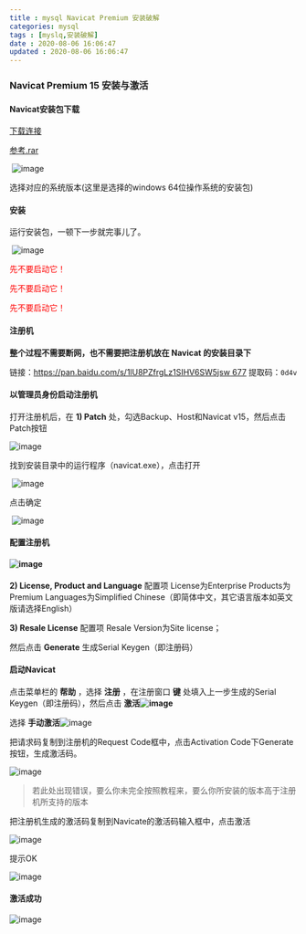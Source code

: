 ```yaml
---
title : mysql Navicat Premium 安装破解
categories: mysql
tags : [myslq,安装破解]
date : 2020-08-06 16:06:47
updated : 2020-08-06 16:06:47
---
```


### Navicat Premium 15 安装与激活

#### Navicat安装包下载

[下载连接](https://www.navicat.com.cn/download/navicat-premium)

 [参考.rar](C:\Users\17672\Desktop\参考.rar) 

​		![image](https://springboot.io/uploads/default/original/1X/bbcfef599525826f8aae4c0f787915412a6a6872.png)

选择对应的系统版本(这里是选择的windows 64位操作系统的安装包)

#### 安装

运行安装包，一顿下一步就完事儿了。

​		![image](https://springboot.io/uploads/default/original/1X/819b0eb65cf278abe37fa73f9b961f2ec678ef8e.png)	

<span style="color:red">先不要启动它！</span>

<span style="color:red">先不要启动它！</span>

<span style="color:red">先不要启动它！</span>

#### 注册机

**整个过程不需要断网，也不需要把注册机放在 Navicat 的安装目录下**

链接：[https://pan.baidu.com/s/1lU8PZfrgLz1SIHV6SW5jsw 677](https://pan.baidu.com/s/1lU8PZfrgLz1SIHV6SW5jsw)
提取码：`0d4v`

#### 以管理员身份启动注册机

打开注册机后，在 **1) Patch** 处，勾选Backup、Host和Navicat v15，然后点击Patch按钮

![image](https://springboot.io/uploads/default/optimized/1X/15a77e161e4ba46d8b40102daf045ed5663a30d5_2_525x500.png)

找到安装目录中的运行程序（navicat.exe），点击打开

​								![image](https://springboot.io/uploads/default/optimized/1X/440500f1684cfb61caddd366eb870231c1e51860_2_517x324.png)

点击确定	

​								![image](https://springboot.io/uploads/default/original/1X/fb10deba9875b6935eafa0ed082d75dc2010fbed.png)

#### 配置注册机

#### 						![image](https://springboot.io/uploads/default/optimized/1X/04de57f27ac99614ce2ccd6549259ec2e8d230de_2_525x500.png)				

**2) License, Product and Language** 配置项
License为Enterprise
Products为Premium
Languages为Simplified Chinese（即简体中文，其它语言版本如英文版请选择English）

 

**3) Resale License** 配置项
Resale Version为Site license；

然后点击 **Generate** 生成Serial Keygen（即注册码）

#### 启动Navicat

点击菜单栏的 **帮助** ，选择 **注册** ，在注册窗口 **键** 处填入上一步生成的Serial Keygen（即注册码），然后点击 **激活![image](https://springboot.io/uploads/default/original/1X/1da7611237c8294f9f434dbdc4c2f480d5cd9d69.png)**

选择 **手动激活**![image](https://springboot.io/uploads/default/original/1X/40fb0f220f6892882045facddbf69bb24a7eb9b3.png)

把请求码复制到注册机的Request Code框中，点击Activation Code下Generate按钮，生成激活码。

![image](https://springboot.io/uploads/default/optimized/1X/793c724bd0a12706bd15cb87be54df6112dada2a_2_690x350.png)

> 若此处出现错误，要么你未完全按照教程来，要么你所安装的版本高于注册机所支持的版本

把注册机生成的激活码复制到Navicate的激活码输入框中，点击激活

![image](https://springboot.io/uploads/default/optimized/1X/8edb91bb16d72c179e6919821a74efdfb2d6cdd8_2_690x340.png)

提示OK

![image](https://springboot.io/uploads/default/original/1X/11b612c81547f292ef8c464039f6c9e94f84d66f.png)

#### 激活成功

![image](https://springboot.io/uploads/default/optimized/1X/ff66a8925f2ea4be4639b35c69d968081b3b8f26_2_449x375.png)